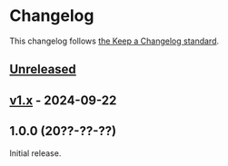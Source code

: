 # Changelog

This changelog follows [the Keep a Changelog standard](https://keepachangelog.com).

## [Unreleased](https://github.com/blade-organization/blade-heroicons/compare/v1.x...main)

## [v1.x](https://github.com/blade-organization/blade-heroicons/compare/1.0.0...v1.x) - 2024-09-22

## 1.0.0 (20??-??-??)

Initial release.
